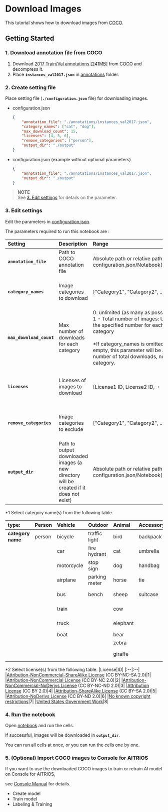 # Download Images
This tutorial shows how to download images from [COCO](https://cocodataset.org/#home).

## Getting Started
### 1. Download annotation file from COCO
1. Download [2017 Train/Val annotations [241MB]](http://images.cocodataset.org/annotations/annotations_trainval2017.zip) from [COCO](https://cocodataset.org/#download) and decompress it.
2. Place **`instances_val2017.json`** in [annotations](./annotations/) folder.

### 2. Create setting file
Place setting file (**`./configuration.json`** file) for downloading images. 
- configuration.json
    ```json
    {
        "annotation_file": "./annotations/instances_val2017.json",
        "category_names": ["cat", "dog"],
        "max_download_count": 15,
        "licenses": [4, 5, 6],
        "remove_categories": ["person"],
        "output_dir": "./output"
    }
    ```

- configuration.json (example without optional parameters)
    ```json
    {
        "annotation_file": "./annotations/instances_val2017.json",
        "output_dir": "./output"
    }
    ```	

> **NOTE**<br>
> See [3. Edit settings](#3-edit-settings) for details on the parameter.

### 3. Edit settings
Edit the parameters in [configuration.json](./configuration.json).

The parameters required to run this notebook are :

|Setting|Description|Range|Required/Optional
|:--|:--|:--|:--|
|**`annotation_file`**|Path to COCO annotation file|Absolute path or relative path from configuration.json/Notebook(*.ipynb)|Required|
|**`category_names`**|Image categories to download|["Category1", "Category2", ...] *1 |Optional<br> If omitted or given an empty list, all categories will be downloaded.
|**`max_download_count`**|Max number of downloads for each category|0: unlimited (as many as possible)<br> 1 - Total number of images: Up to the specified number for each category<br><br>*If category_names is omitted or empty, this parameter will be a number of total downloads, not per category.|Optional<br> If omitted, the number of downloads is unlimited (as many as possible) |
|**`licenses`**|Licenses of images to download|[License1 ID, License2 ID, ・・・] *2|Optional<br>If omitted or given an empty list, images for all licenses will be downloaded.|
|**`remove_categories`**|Image categories to exclude|["Category1", "Category2", ...] *1 |Optional<br>If omitted or given an empty list, no categories will be excluded.|
|**`output_dir`**|Path to output downloaded images (a new directory will be created if it does not exist)|Absolute path or relative path from configuration.json/Notebook(*.ipynb)|Required|


*1 Select category name(s) from the following table.

|type:|Person|Vehicle|Outdoor|Animal|Accessory|Sports|Kitchen|Food|Furniture|Electronic|Appliance|Indoor|
|:--|:--|:--|:--|:--|:--|:--|:--|:--|:--|:--|:--|:--|
|**category name**|person|bicycle|traffic light|bird|backpack|frisbee|bottle|banana|chair|tv|microwave|book|
|||car|fire hydrant|cat|umbrella|skis|wine glass|apple|couch|laptop|oven|clock|
|||motorcycle|stop sign|dog|handbag|snowboard|cup|sandwich|potted plant|mouse|toaster|vase|
|||airplane|parking meter|horse|tie|sports ball|fork|orange|bed|remote|sink|scissors|
|||bus|bench|sheep|suitcase|kite|knife|broccoli|dining table|keyboard|refrigerator|teddy bear|
|||train||cow||baseball bat|spoon|carrot|toilet|cell phone||hair drier|
|||truck||elephant||baseball glove|bowl|hot dog||||toothbrush|
|||boat||bear||skateboard||pizza|||||
|||||zebra||surfboard||donut|||||
|||||giraffe||tennis racket||cake|||||


*2 Select license(s) from the following table.
|License|ID|
|:--|:--|
|[Attribution-NonCommercial-ShareAlike License](https://creativecommons.org/licenses/by-nc-sa/2.0/) (CC BY-NC-SA 2.0)|1|
|[Attribution-NonCommercial License](https://creativecommons.org/licenses/by-nc/2.0/) (CC BY-NC 2.0)|2|
|[Attribution-NonCommercial-NoDerivs License](http://creativecommons.org/licenses/by-nc-nd/2.0/) (CC BY-NC-ND 2.0)|3|
|[Attribution License](http://creativecommons.org/licenses/by/2.0/) (CC BY 2.0)|4|
|[Attribution-ShareAlike License](http://creativecommons.org/licenses/by-sa/2.0/) (CC BY-SA 2.0)|5|
|[Attribution-NoDerivs License](http://creativecommons.org/licenses/by-nd/2.0/) (CC BY-ND 2.0)|6|
|[No known copyright restrictions](http://flickr.com/commons/usage/)|7|
|[United States Government Work](http://www.usa.gov/copyright.shtml)|8|

### 4. Run the notebook
Open [notebook](./get_dataset_images_from_coco.ipynb) and run the cells.

If successful, images will be downloaded in **`output_dir`**.

You can run all cells at once, or you can run the cells one by one.

### 5. (Optional) Import COCO images to Console for AITRIOS

If you want to use the downloaded COCO images to train or retrain AI model on Console for AITRIOS,

see [Console Manual](https://developer.aitrios.sony-semicon.com/development-guides/documents/manuals/) for details.

- Create model
- Train model
- Labeling & Training
